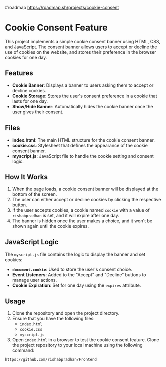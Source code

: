 #roadmap 
https://roadmap.sh/projects/cookie-consent
# Cookie Consent Feature

This project implements a simple cookie consent banner using HTML, CSS, and JavaScript. The consent banner allows users to accept or decline the use of cookies on the website, and stores their preference in the browser cookies for one day.

## Features

- **Cookie Banner**: Displays a banner to users asking them to accept or decline cookies.
- **Cookie Storage**: Stores the user's consent preference in a cookie that lasts for one day.
- **Show/Hide Banner**: Automatically hides the cookie banner once the user gives their consent.

## Files

- **index.html**: The main HTML structure for the cookie consent banner.
- **cookie.css**: Stylesheet that defines the appearance of the cookie consent banner.
- **myscript.js**: JavaScript file to handle the cookie setting and consent logic.

## How It Works

1. When the page loads, a cookie consent banner will be displayed at the bottom of the screen.
2. The user can either accept or decline cookies by clicking the respective button.
3. If the user accepts cookies, a cookie named `cookie` with a value of `rishabpradhan` is set, and it will expire after one day.
4. The banner is hidden once the user makes a choice, and it won't be shown again until the cookie expires.

## JavaScript Logic

The `myscript.js` file contains the logic to display the banner and set cookies:

- **`document.cookie`**: Used to store the user's consent choice.
- **Event Listeners**: Added to the "Accept" and "Decline" buttons to manage user actions.
- **Cookie Expiration**: Set for one day using the `expires` attribute.

## Usage

1. Clone the repository and open the project directory.
2. Ensure that you have the following files:
   - `index.html`
   - `cookie.css`
   - `myscript.js`
3. Open `index.html` in a browser to test the cookie consent feature.
Clone the project repository to your local machine using the following command:

```bash
https://github.com/rishabpradhan/Frontend
